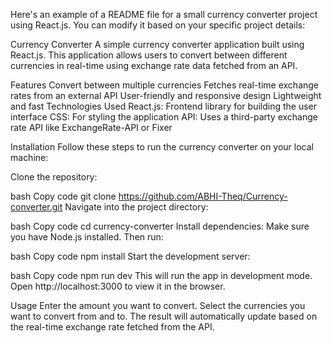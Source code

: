 
Here's an example of a README file for a small currency converter project using React.js. You can modify it based on your specific project details:

Currency Converter
A simple currency converter application built using React.js. This application allows users to convert between different currencies in real-time using exchange rate data fetched from an API.

Features
Convert between multiple currencies
Fetches real-time exchange rates from an external API
User-friendly and responsive design
Lightweight and fast
Technologies Used
React.js: Frontend library for building the user interface
CSS: For styling the application
API: Uses a third-party exchange rate API like ExchangeRate-API or Fixer

Installation
Follow these steps to run the currency converter on your local machine:

Clone the repository:

bash
Copy code
git clone https://github.com/ABHI-Theq/Currency-converter.git
Navigate into the project directory:

bash
Copy code
cd currency-converter
Install dependencies: Make sure you have Node.js installed. Then run:

bash
Copy code
npm install
Start the development server:

bash
Copy code
npm run dev
This will run the app in development mode. Open http://localhost:3000 to view it in the browser.

Usage
Enter the amount you want to convert.
Select the currencies you want to convert from and to.
The result will automatically update based on the real-time exchange rate fetched from the API.
